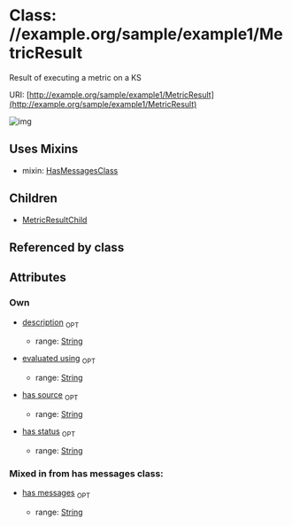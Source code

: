 
# Class: //example.org/sample/example1/MetricResult


Result of executing a metric on a KS

URI: [http://example.org/sample/example1/MetricResult](http://example.org/sample/example1/MetricResult)


![img](http://yuml.me/diagram/nofunky;dir:TB/class/[MetricResultChild],[MetricResult&#124;evaluated_using:string%20%3F;has_source:string%20%3F;has_status:string%20%3F;description:string%20%3F;has_messages:string%20%3F]uses%20-.->[HasMessagesClass],[MetricResult]^-[MetricResultChild],[HasMessagesClass])

## Uses Mixins

 *  mixin: [HasMessagesClass](HasMessagesClass.md)

## Children

 * [MetricResultChild](MetricResultChild.md)

## Referenced by class


## Attributes


### Own

 * [description](description.md)  <sub>OPT</sub>

     * range: [String](types/String.md)
 * [evaluated using](evaluated_using.md)  <sub>OPT</sub>

     * range: [String](types/String.md)
 * [has source](has_source.md)  <sub>OPT</sub>

     * range: [String](types/String.md)
 * [has status](has_status.md)  <sub>OPT</sub>

     * range: [String](types/String.md)

### Mixed in from has messages class:

 * [has messages](has_messages.md)  <sub>OPT</sub>

     * range: [String](types/String.md)
